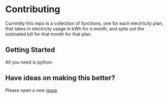 # Contributing

Currently this repo is a collection of functions, one for each electricity
plan, that takes in electricty usage in kWh for a month, and spits out
the estimated bill for that month for that plan.

## Getting Started

All you need is python.

## Have ideas on making this better?

Please open a new [issue](https://github.com/bwigianto/powertochoose/issues)

